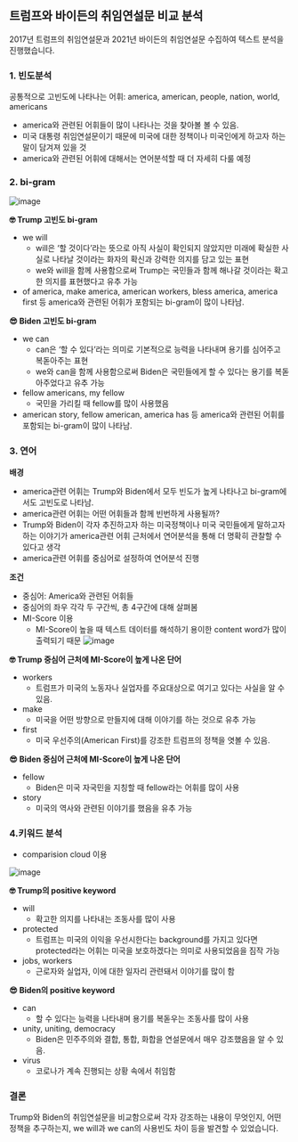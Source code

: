 ## 트럼프와 바이든의 취임연설문 비교 분석 
2017년 트럼프의 취임연설문과 2021년 바이든의 취임연설문 수집하여 텍스트 분석을 진행했습니다.

### 1. 빈도분석
공통적으로 고빈도에 나타나는 어휘: america, american, people, nation, world, americans
- america와 관련된 어휘들이 많이 나타나는 것을 찾아볼 볼 수 있음.
- 미국 대통령 취임연설문이기 때문에 미국에 대한 정책이나 미국인에게 하고자 하는 말이 담겨져 있을 것
- america와 관련된 어휘에 대해서는 연어분석할 때 더 자세히 다룰 예정
### 2. bi-gram
![image](https://user-images.githubusercontent.com/91619301/204523339-f89269d4-c848-4554-875c-6ef8d106a947.png)

**🤓 Trump 고빈도 bi-gram**
- we will
  - will은 ‘할 것이다’라는 뜻으로 아직 사실이 확인되지 않았지만 미래에 확실한 사실로 나타날 것이라는 화자의 확신과 강력한 의지를 담고 있는 표현
  - we와 will을 함께 사용함으로써 Trump는 국민들과 함께 해나갈 것이라는 확고한 의지를 표현했다고 유추 가능
- of america, make america, american workers, bless america, america first 등 america와 관련된 어휘가 포함되는 bi-gram이 많이 나타남.

**😎 Biden 고빈도 bi-gram**
- we can
  - can은 ‘할 수 있다’라는 의미로 기본적으로 능력을 나타내며 용기를 심어주고 복돋아주는 표현
  - we와 can을 함께 사용함으로써 Biden은 국민들에게 할 수 있다는 용기를 복돋아주었다고 유추 가능
- fellow americans, my fellow
  - 국민을 가리킬 때 fellow를 많이 사용했음
- american story, fellow american, america has 등 america와 관련된 어휘를 포함되는 bi-gram이 많이 나타남.

### 3. 연어
**배경**
- america관련 어휘는 Trump와 Biden에서 모두 빈도가 높게 나타나고 bi-gram에서도 고빈도로 나타남.
- america관련 어휘는 어떤 어휘들과 함께 빈번하게 사용될까?
- Trump와 Biden이 각자 추진하고자 하는 미국정책이나 미국 국민들에게 말하고자 하는 이야기가 america관련 어휘 근처에서 연어분석을 통해 더 명확히 관찰할 수 있다고 생각
- america관련 어휘를 중심어로 설정하여 연어분석 진행

**조건**
- 중심어: America와 관련된 어휘들
- 중심어의 좌우 각각 두 구간씩, 총 4구간에 대해 살펴봄
- MI-Score 이용
  - MI-Score이 높을 때 텍스트 데이터를 해석하기 용이한 content word가 많이 출력되기 때문
![image](https://user-images.githubusercontent.com/91619301/204523671-7f3d5d53-caac-49d4-9810-712ed9311e09.png)

**🤓 Trump 중심어 근처에 MI-Score이 높게 나온 단어**

- workers
  - 트럼프가 미국의 노동자나 실업자를 주요대상으로 여기고 있다는 사실을 알 수 있음.
- make
  - 미국을 어떤 방향으로 만들지에 대해 이야기를 하는 것으로 유추 가능
- first
  - 미국 우선주의(American First)를 강조한 트럼프의 정책을 엿볼 수 있음.

**😎 Biden 중심어 근처에 MI-Score이 높게 나온 단어**

- fellow
  - Biden은 미국 자국민을 지칭할 때 fellow라는 어휘를 많이 사용
- story
  - 미국의 역사와 관련된 이야기를 했음을 유추 가능

### 4.키워드 분석
- comparision cloud 이용

![image](https://user-images.githubusercontent.com/91619301/204523779-de533247-c4c2-4d54-8589-c2f5f79a2644.png)

**🤓 Trump의 positive keyword**

- will
  - 확고한 의지를 나타내는 조동사를 많이 사용
- protected
  - 트럼프는 미국의 이익을 우선시한다는 background를 가지고 있다면 protected라는 어휘는 미국을 보호하겠다는 의미로 사용되었음을 짐작 가능
- jobs, workers
  - 근로자와 실업자, 이에 대한 일자리 관련돼서 이야기를 많이 함

**😎 Biden의 positive keyword**

- can
  - 할 수 있다는 능력을 나타내며 용기를 복돋우는 조동사를 많이 사용
- unity, uniting, democracy
  - Biden은 민주주의와 결합, 통합, 화합을 연설문에서 매우 강조했음을 알 수 있음.
- virus
  -  코로나가 계속 진행되는 상황 속에서 취임함

### 결론
Trump와 Biden의 취임연설문을 비교함으로써 각자 강조하는 내용이 무엇인지, 어떤 정책을 추구하는지, we will과 we can의 사용빈도 차이 등을 발견할 수 있었습니다.
